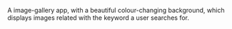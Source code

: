A image-gallery app, with a beautiful colour-changing background, which displays images related with the keyword a user searches for.
